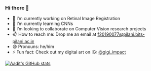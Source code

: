 ### Hi there 👋

- 🔭 I’m currently working on Retinal Image Registration
- 🌱 I’m currently learning CNNs
- 👯 I’m looking to collaborate on Computer Vision research projects
- 📫 How to reach me: Drop me an email at f20190077@pilani.bits-pilani.ac.in
- 😄 Pronouns: he/him
- ⚡ Fun fact: Check out my digital art on IG: [@gigi_impact](https://www.instagram.com/miss_gigi_impact/?hl=en)

[![Aadit's GitHub stats](https://github-readme-stats.vercel.app/api?username=Aadit3003&hide=issues&title_color=ffffff&icon_color=ffffff&text_color=ffffff&show_icons=true&bg_color=90,ed765e,fea858)](https://github.com/Aadit3003/github-readme-stats)


<!--
**Aadit3003/Aadit3003** is a ✨ _special_ ✨ repository because its `README.md` (this file) appears on your GitHub profile.

&bg_color=45,428cd4,ff9cda Trans Pink 
&bg_color=45,ff7b89,8a5082 Dusk Red
&bg_color=45,ed765e,fea858 Orange
&bg_color=45,bb73e0,ff8ddb Purple
&bg_color=45,c973ff,aebaf8 Violet
-->
